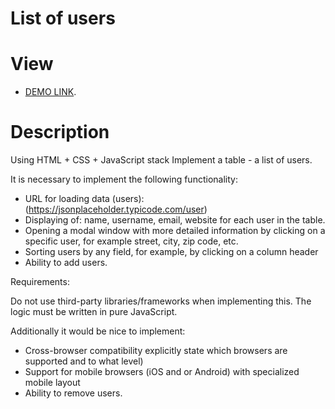 # List of users

# View
- [DEMO LINK](https://Andrey203.github.io/1WorldOnline-test_list-of-Users/).

# Description
Using HTML + CSS + JavaScript stack Implement a table - a list of users.

It is necessary to implement the following functionality:
  
 - URL for loading data (users): (https://jsonplaceholder.typicode.com/user)
 - Displaying of: name, username, email, website for each user in the table.
 - Opening a modal window with more detailed information by clicking on a specific user, for example street,
city, zip code, etc.
 - Sorting users by any field, for example, by clicking on a column header
 - Ability to add users.

Requirements:

Do not use third-party libraries/frameworks when implementing this. The logic must be written in pure
JavaScript.

Additionally it would be nice to implement:

 - Cross-browser compatibility explicitly state which browsers are supported and to what level)
 - Support for mobile browsers (iOS and or Android) with specialized mobile layout
 - Ability to remove users.
